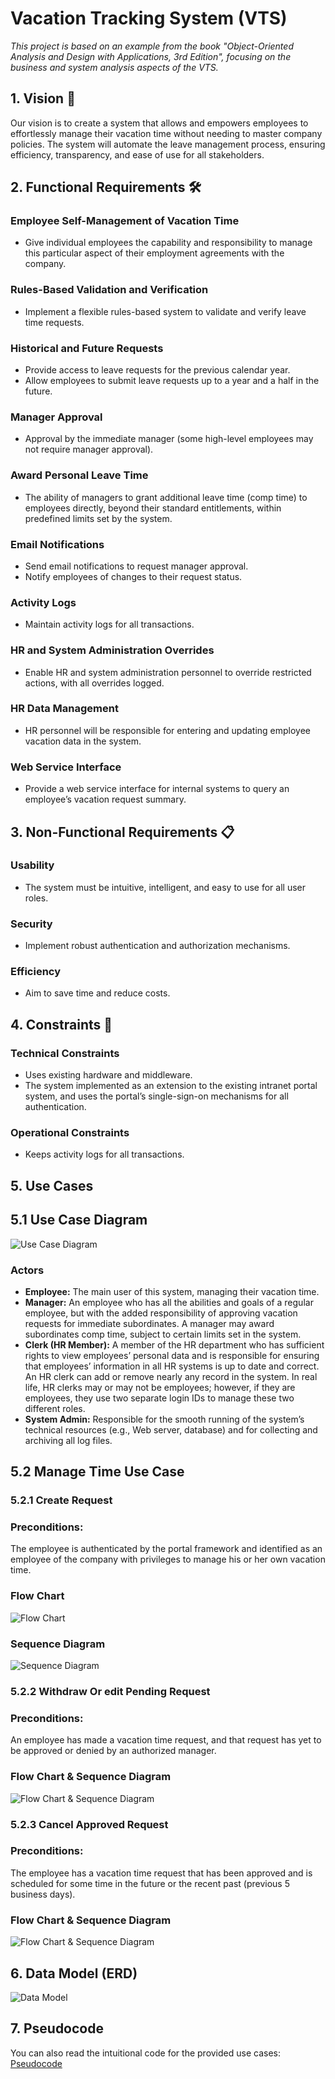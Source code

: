# Vacation Tracking System (VTS) 

*This project is based on an example from the book "Object-Oriented Analysis and Design with Applications, 3rd Edition", focusing on the business and system analysis aspects of the VTS.*

## 1. Vision 🌟
Our vision is to create a system that allows and empowers employees to effortlessly manage their vacation time without needing to master company policies. The system will automate the leave management process, ensuring efficiency, transparency, and ease of use for all stakeholders.

## 2. Functional Requirements 🛠️
### Employee Self-Management of Vacation Time
- Give individual employees the capability and responsibility to manage this particular aspect of their employment agreements with the company.

### Rules-Based Validation and Verification
- Implement a flexible rules-based system to validate and verify leave time requests.

### Historical and Future Requests
- Provide access to leave requests for the previous calendar year.
- Allow employees to submit leave requests up to a year and a half in the future.

### Manager Approval
- Approval by the immediate manager (some high-level employees may not require manager approval).

### Award Personal Leave Time
- The ability of managers to grant additional leave time (comp time) to employees directly, beyond their standard entitlements, within predefined limits set by the system.

### Email Notifications
- Send email notifications to request manager approval.
- Notify employees of changes to their request status.

### Activity Logs
- Maintain activity logs for all transactions.

### HR and System Administration Overrides
- Enable HR and system administration personnel to override restricted actions, with all overrides logged.

### HR Data Management
- HR personnel will be responsible for entering and updating employee vacation data in the system.

### Web Service Interface
- Provide a web service interface for internal systems to query an employee’s vacation request summary.

## 3. Non-Functional Requirements 📋
### Usability
- The system must be intuitive, intelligent, and easy to use for all user roles.

### Security
- Implement robust authentication and authorization mechanisms.

### Efficiency
- Aim to save time and reduce costs.

## 4. Constraints 🚧
### Technical Constraints
- Uses existing hardware and middleware.
- The system implemented as an extension to the existing intranet portal system, and uses the portal’s single-sign-on mechanisms for all authentication.

### Operational Constraints
- Keeps activity logs for all transactions.

## 5. Use Cases 

## 5.1 Use Case Diagram
![Use Case Diagram](DOCs/Use%20Case%20Diagram.png)

### Actors
- **Employee:** The main user of this system, managing their vacation time.
- **Manager:** An employee who has all the abilities and goals of a regular employee, but with the added responsibility of approving vacation requests for immediate subordinates. A manager may award subordinates comp time, subject to certain limits set in the system.
- **Clerk (HR Member):** A member of the HR department who has sufficient rights to view employees’ personal data and is responsible for ensuring that employees’ information in all HR systems is up to date and correct. An HR clerk can add or remove nearly any record in the system. In real life, HR clerks may or may not be employees; however, if they are employees, they use two separate login IDs to manage these two different roles.
- **System Admin:** Responsible for the smooth running of the system’s technical resources (e.g., Web server, database) and for collecting and archiving all log files.

## 5.2 Manage Time Use Case

### 5.2.1 Create Request
### Preconditions:
The employee is authenticated by the portal framework and identified as an employee of the company with privileges to manage his or her 
own vacation time.
### Flow Chart
![Flow Chart](DOCs/Flow%20Chart%20-%20Manage%20Time.png)
### Sequence Diagram
![Sequence Diagram](DOCs/Sequence%20Diagram%20-%20Manage%20Time.png)

### 5.2.2 Withdraw Or edit Pending Request
###  Preconditions:
An employee has made a vacation time request, and that request has yet to be approved or denied by an authorized manager.
### Flow Chart & Sequence Diagram
![Flow Chart & Sequence Diagram](DOCs/Flow&Sequence%20Diagrams%20-%20Withraw&Edit%20Request.png)

### 5.2.3 Cancel Approved Request
###  Preconditions:
The employee has a vacation time request that has been approved and is scheduled for some time in the future or the recent past (previous 5 business days).
### Flow Chart & Sequence Diagram
![Flow Chart & Sequence Diagram](DOCs/Flow&Sequence%20Diagrams%20-%20Cancel%20Request.png)

## 6. Data Model (ERD)
![Data Model](DOCs/Data%20Model.png)

## 7. Pseudocode
You can also read the intuitional code for the provided use cases:
[Pseudocode](DOCs/VTS%20Pseudocode.txt)





